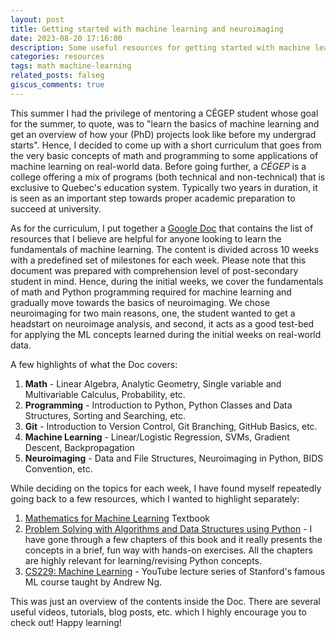 ```yaml
---
layout: post
title: Getting started with machine learning and neuroimaging
date: 2023-08-20 17:16:00
description: Some useful resources for getting started with machine learning and neuroimaging.
categories: resources
tags: math machine-learning
related_posts: falseg
giscus_comments: true
---
```


This summer I had the privilege of mentoring a CÉGEP student whose goal for the summer, to quote, was to "learn the basics of machine learning and get an overview of how your (PhD) projects look like before my undergrad starts". Hence, I decided to come up with a short curriculum that goes from the very basic concepts of math and programming to some applications of machine learning on real-world data. Before going further, a *CÉGEP* is a college offering a mix of programs (both technical and non-technical) that is exclusive to Quebec's education system. Typically two years in duration, it is seen as an important step towards proper academic preparation to succeed at university. 

As for the curriculum, I put together a [Google Doc](https://docs.google.com/document/d/1hwtH3kPJYypE88Fs-X3NYnJVc8rI8f2-CgQ2xPJEZu0/edit) that contains the list of resources that I believe are helpful for anyone looking to learn the fundamentals of machine learning. The content is divided across 10 weeks with a predefined set of milestones for each week. Please note that this document was prepared with comprehension level of post-secondary student in mind. Hence, during the initial weeks, we cover the fundamentals of math and Python programming required for machine learning and gradually move towards the basics of neuroimaging. We chose neuroimaging for two main reasons, one, the student wanted to get a headstart on neuroimage analysis, and second, it acts as a good test-bed for applying the ML concepts learned during the initial weeks on real-world data. 

A few highlights of what the Doc covers: 

1. **Math** - Linear Algebra, Analytic Geometry, Single variable and Multivariable Calculus, Probability, etc. 
2. **Programming** - Introduction to Python, Python Classes and Data Structures, Sorting and Searching, etc. 
3. **Git** - Introduction to Version Control, Git Branching, GitHub Basics, etc.
4. **Machine Learning** - Linear/Logistic Regression, SVMs, Gradient Descent, Backpropagation
5. **Neuroimaging** - Data and File Structures, Neuroimaging in Python, BIDS Convention, etc. 

While deciding on the topics for each week, I have found myself repeatedly going back to a few resources, which I wanted to highlight separately:

1. [Mathematics for Machine Learning](https://mml-book.github.io/book/mml-book.pdf) Textbook
2. [Problem Solving with Algorithms and Data Structures using Python](https://runestone.academy/ns/books/published//pythonds/index.html) - I have gone through a few chapters of this book and it really presents the concepts in a brief, fun way with hands-on exercises. All the chapters are highly relevant for learning/revising Python concepts.
3. [CS229: Machine Learning](https://www.youtube.com/watch?v=jGwO_UgTS7I&list=PLoROMvodv4rMiGQp3WXShtMGgzqpfVfbU) - YouTube lecture series of Stanford's famous ML course taught by Andrew Ng. 

This was just an overview of the contents inside the Doc. There are several useful videos, tutorials, blog posts, etc. which I highly encourage you to check out! Happy learning! 